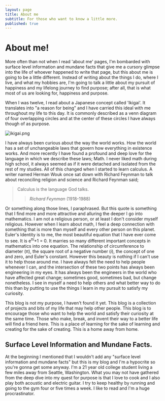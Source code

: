 ```yaml
---
layout: page
title: About me
subtitle: For those who want to know a little more.
published: true
---
```

# About me!

More often than not when I read 'about me' pages, I'm bombarded with surface level information and mundane facts that give me a cursory glimpse into the life of whoever happened to write that page, but this about me is going to be a little different. Instead of writing about the things I do, where I live, and what my hobbies are, I'm going to talk a little about my pursuit of happiness and my lifelong journey to find purpose; after all, that is what most of us are looking for, happiness and purpose.

When I was twelve, I read about a Japanese concept called 'Ikigai'. It translates into "a reason for being" and I have carried this ideal with me throughout my life to this day. It is commonly described as a venn diagram of four overlapping circles and at the center of these circles I have always though of as purpose.

![ikigai.png]({{site.baseurl}}/img/ikigai.png)

I have always been curious about the way the world works. How the world has a set of unchangeable laws that govern how everything in existence works. And more recently I have found a profound and deep love for the language in which we describe these laws; Math. I never liked math during high school, it always seemed as if it were detached and isolated from the rest of my studies. All of this changed when I started to learn calculus. A writer named Herman Wouk once sat down with Richard Feynman to talk about reconciling religion and science and Richard Feynman said;

> Calculus is the language God talks.
>> *Richard Feynman* (1918-1988)


Or something along those lines, I paraphrased. But this quote is something that I find more and more attractive and alluring the deeper I go into mathematics. I am not a religious person, or at least I don't consider myself religious. However when I learn about math, I feel a deep connection with something that is more than myself and every other person on this planet. Euler's Identity is to me, the most beautiful equation that I have ever come to see. It is e<sup>π*i*</sup>+1 = 0. It marries so many different important concepts in mathematics into one equation. The relationship of circumference to diameter (π), the square root of a negative number (*i*), the concept of one and zero, and Euler's constant.  However this beauty is nothing if I can't use it to help those around me. I have always felt the need to help people whenever I can, and the intersection of these two points has always been engineering in my eyes. It has always been the engineers in the world who have affected great change; sometimes good, sometimes bad, but change nonetheless. I see in myself a need to help others and what better way to do this than by putting to use the things I learn in my pursuit to satisfy my curiosity.

This blog is not my purpose, I haven't found it yet. This blog is a collection of projects and bits of my life that may help other people. This blog is to encourage those who want to help the world and satisfy their curiosity at the same time. Those who make, break, and invent their way to a better life will find a friend here. This is a place of learning for the sake of learning and creating for the sake of creating. This is a home away from home.

## Surface Level Information and Mundane Facts.

At the beginning I mentioned that I wouldn't add any "surface level information and mundane facts" but this is my blog and I'm a hypocrite so you're gonna get some anyway. I'm a 21 year old college student living a few miles away from Seattle, Washington. What you may not have gathered from the deep dive into my quest for purpose is that I love to cook and I also play both acoustic and electric guitar. I try to keep healthy by running and going to the gym four or five times a week. I like to read and I'm a huge procrastinator.
